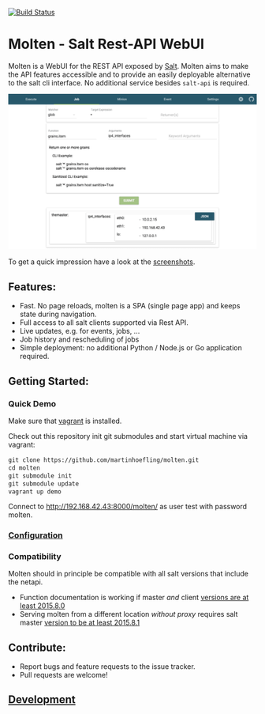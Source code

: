 [![Build Status](https://travis-ci.org/martinhoefling/molten.svg)](https://travis-ci.org/martinhoefling/molten)

# Molten - Salt Rest-API WebUI

Molten is a WebUI for the REST API exposed by [Salt](http://saltstack.com/).
Molten aims to make the API features accessible and to provide an easily deployable alternative to the salt cli interface.
No additional service besides `salt-api` is required.

<img src='/screenshots/molten-exec-result.png' alt="Molten Execution View" width="720px">

To get a quick impression have a look at the [screenshots](/doc/Screenshots.md).

<!-- HEADEND -->

## Features:
* Fast. No page reloads, molten is a SPA (single page app) and keeps state during navigation.
* Full access to all salt clients supported via Rest API.
* Live updates, e.g. for events, jobs, ...
* Job history and rescheduling of jobs
* Simple deployment: no additional Python / Node.js or Go application required.

## Getting Started:

### Quick Demo

Make sure that [vagrant](https://www.vagrantup.com/) is installed.

Check out this repository init git submodules and start virtual machine via vagrant:

```
git clone https://github.com/martinhoefling/molten.git
cd molten
git submodule init
git submodule update
vagrant up demo
```

Connect to http://192.168.42.43:8000/molten/ as user test with password molten.

### [Configuration](/doc/Setup.md)

### Compatibility

Molten should in principle be compatible with all salt versions that include the netapi.
- Function documentation is working if master *and* client [versions are at least 2015.8.0](https://github.com/saltstack/salt/pull/25020)
- Serving molten from a different location *without proxy* requires salt master [version to be at least 2015.8.1](https://github.com/saltstack/salt/pull/27826)

## Contribute:

- Report bugs and feature requests to the issue tracker.
- Pull requests are welcome!

## [Development](/doc/Development.md)
